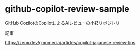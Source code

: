 # github-copilot-review-sample
GitHub CopilotのCopilotによるAIレビューの小技リポジトリ

記事

https://zenn.dev/gmomedia/articles/copilot-japanese-review-tips
